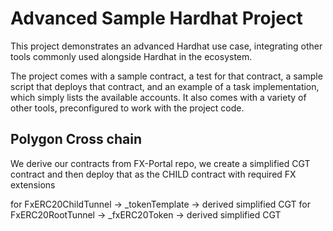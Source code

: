 # Advanced Sample Hardhat Project

This project demonstrates an advanced Hardhat use case, integrating other tools commonly used alongside Hardhat in the ecosystem.

The project comes with a sample contract, a test for that contract, a sample script that deploys that contract, and an example of a task implementation, which simply lists the available accounts. It also comes with a variety of other tools, preconfigured to work with the project code.

## Polygon Cross chain 
We derive our contracts from FX-Portal repo, we create a simplified CGT contract and then deploy that as the CHILD contract with required FX extensions

for FxERC20ChildTunnel -> _tokenTemplate -> derived simplified CGT
for FxERC20RootTunnel -> _fxERC20Token -> derived simplified CGT
